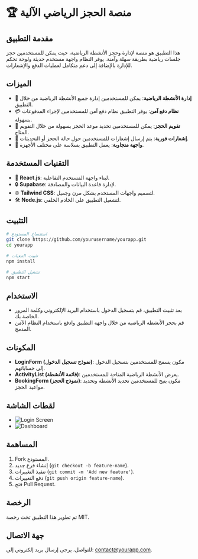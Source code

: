 # 🏆 منصة الحجز الرياضي الآلية

## مقدمة التطبيق
هذا التطبيق هو منصة لإدارة وحجز الأنشطة الرياضية، حيث يمكن للمستخدمين حجز جلسات رياضية بطريقة سهلة وآمنة. يوفر النظام واجهة مستخدم حديثة ولوحة تحكم للإدارة بالإضافة إلى دعم متكامل لعمليات الدفع والإشعارات.

## الميزات
- 🏅 **إدارة الأنشطة الرياضية**: يمكن للمستخدمين إدارة جميع الأنشطة الرياضية من خلال التطبيق.
- 💳 **نظام دفع آمن**: يوفر التطبيق نظام دفع آمن للمستخدمين لإجراء المدفوعات بسهولة.
- 📅 **تقويم الحجز**: يمكن للمستخدمين تحديد موعد الحجز بسهولة من خلال التقويم المتاح.
- 🔔 **إشعارات فورية**: يتم إرسال إشعارات للمستخدمين حول حالة الحجز أو التحديثات.
- 📱 **واجهة متجاوبة**: يعمل التطبيق بسلاسة على مختلف الأجهزة.

## التقنيات المستخدمة
- 🚀 **React.js**: لبناء واجهة المستخدم التفاعلية.
- 🔒 **Supabase**: لإدارة قاعدة البيانات والمصادقة.
- 🌐 **Tailwind CSS**: لتصميم واجهات المستخدم بشكل مرن وجميل.
- 🛠️ **Node.js**: لتشغيل التطبيق على الخادم الخلفي.

## التثبيت
```bash
# استنساخ المستودع
git clone https://github.com/yourusername/yourapp.git
cd yourapp

# تثبيت التبعيات
npm install

# تشغيل التطبيق
npm start
```

## الاستخدام
- بعد تثبيت التطبيق، قم بتسجيل الدخول باستخدام البريد الإلكتروني وكلمة المرور الخاصة بك.
- قم بحجز الأنشطة الرياضية من خلال واجهة التطبيق وادفع باستخدام النظام الآمن المدمج.

## المكونات
- **LoginForm (نموذج تسجيل الدخول)**: مكون يسمح للمستخدمين بتسجيل الدخول إلى حساباتهم.
- **ActivityList (قائمة الأنشطة)**: يعرض الأنشطة الرياضية المتاحة للمستخدمين.
- **BookingForm (نموذج الحجز)**: مكون يتيح للمستخدمين تحديد الأنشطة وتحديد مواعيد الحجز.

## لقطات الشاشة
- ![Login Screen](https://example.com/login-screen.png)
- ![Dashboard](https://example.com/dashboard.png)

## المساهمة
1. Fork المستودع.
2. إنشاء فرع جديد (`git checkout -b feature-name`).
3. تنفيذ التغييرات (`git commit -m 'Add new feature'`).
4. دفع التغييرات (`git push origin feature-name`).
5. فتح Pull Request.

## الرخصة
تم تطوير هذا التطبيق تحت رخصة MIT.

## جهة الاتصال
للتواصل، يرجى إرسال بريد إلكتروني إلى: contact@yourapp.com.
